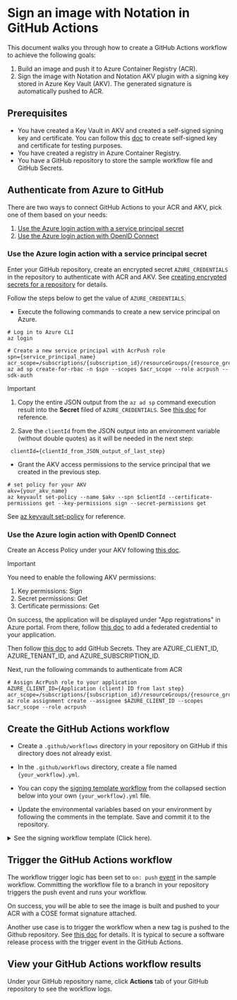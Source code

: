 # Sign an image with Notation in GitHub Actions

This document walks you through how to create a GitHub Actions workflow to achieve the following goals:

1. Build an image and push it to Azure Container Registry (ACR).
2. Sign the image with Notation and Notation AKV plugin with a signing key stored in Azure Key Vault (AKV). The generated signature is automatically pushed to ACR.

## Prerequisites

- You have created a Key Vault in AKV and created a self-signed signing key and certificate. You can follow this [doc](https://learn.microsoft.com/en-us/azure/container-registry/container-registry-tutorial-sign-build-push#create-a-self-signed-certificate-azure-cli) to create self-signed key and certificate for testing purposes. 
- You have created a registry in Azure Container Registry.
- You have a GitHub repository to store the sample workflow file and GitHub Secrets.

## Authenticate from Azure to GitHub
There are two ways to connect GitHub Actions to your ACR and AKV, pick one of them based on your needs:
1. [Use the Azure login action with a service principal secret](https://learn.microsoft.com/en-us/azure/developer/github/connect-from-azure?tabs=azure-portal%2Clinux#use-the-azure-login-action-with-a-service-principal-secret)
2. [Use the Azure login action with OpenID Connect](https://learn.microsoft.com/en-us/azure/developer/github/connect-from-azure?tabs=azure-portal%2Clinux#use-the-azure-login-action-with-openid-connect)

### Use the Azure login action with a service principal secret

Enter your GitHub repository, create an encrypted secret `AZURE_CREDENTIALS` in the repository to authenticate with ACR and AKV. See [creating encrypted secrets for a repository](https://docs.github.com/en/actions/security-guides/encrypted-secrets#creating-encrypted-secrets-for-a-repository) for details.

Follow the steps below to get the value of `AZURE_CREDENTIALS`. 

- Execute the following commands to create a new service principal on Azure. 

```
# Log in to Azure CLI
az login

# Create a new service principal with AcrPush role
spn={service_principal_name}
acr_scope=/subscriptions/{subscription_id}/resourceGroups/{resource_group}
az ad sp create-for-rbac -n $spn --scopes $acr_scope --role acrpush --sdk-auth
```

> [!IMPORTANT]
> 1. Copy the entire JSON output from the `az ad sp` command execution result into the **Secret** filed of `AZURE_CREDENTIALS`. See [this doc](https://learn.microsoft.com/en-us/azure/developer/github/connect-from-azure?tabs=azure-portal%2Cwindows#add-the-service-principal-as-a-github-secret) for reference.
>
> 2. Save the `clientId` from the JSON output into an environment variable (without double quotes) as it will be needed in the next step:
>```
>  clientId={clientId_from_JSON_output_of_last_step}
>```

- Grant the AKV access permissions to the service principal that we created in the previous step.

```
# set policy for your AKV
akv={your_akv_name}
az keyvault set-policy --name $akv --spn $clientId --certificate-permissions get --key-permissions sign --secret-permissions get
```

See [az keyvault set-policy](https://learn.microsoft.com/en-us/cli/azure/keyvault?view=azure-cli-latest#az-keyvault-set-policy) for reference.

### Use the Azure login action with OpenID Connect

Create an Access Policy under your AKV following [this doc](https://review.learn.microsoft.com/en-us/azure/key-vault/general/assign-access-policy?branch=pr-en-us-248675&tabs=azure-portal).

> [!IMPORTANT]
> You need to enable the following AKV permissions:
> 1. Key permissions: Sign
> 2. Secret permissions: Get
> 3. Certificate permissions: Get 

On success, the application will be displayed under "App registrations" in Azure portal. From there, follow [this doc](https://learn.microsoft.com/en-us/azure/developer/github/connect-from-azure?tabs=azure-portal%2Clinux#add-federated-credentials) to add a federated credential to your application.

Then follow [this doc](https://learn.microsoft.com/en-us/azure/developer/github/connect-from-azure?tabs=azure-portal%2Clinux#create-github-secrets) to add GitHub Secrets. They are AZURE_CLIENT_ID, AZURE_TENANT_ID, and AZURE_SUBSCRIPTION_ID.

Next, run the following commands to authenticate from ACR
```
# Assign AcrPush role to your application
AZURE_CLIENT_ID={Application (client) ID from last step}
acr_scope=/subscriptions/{subscription_id}/resourceGroups/{resource_group}
az role assignment create --assignee $AZURE_CLIENT_ID --scopes $acr_scope --role acrpush
```

## Create the GitHub Actions workflow

- Create a `.github/workflows` directory in your repository on GitHub if this directory does not already exist.

- In the `.github/workflows` directory, create a file named `{your_workflow}.yml`. 

- You can copy the [signing template workflow](https://github.com/notation-playground/notation-integration-with-ACR-and-AKV/blob/template/sign-template.yml) from the collapsed section below into your own `{your_workflow}.yml` file.

- Update the environmental variables based on your environment by following the comments in the template. Save and commit it to the repository.

<details>

<summary>See the signing workflow template (Click here).</summary>

```yaml
# Build and push an image to ACR, setup notation and sign the image
name: notation-github-actions-sign-template

on:
  push:

env:
  ACR_REGISTRY_NAME: <registry_name_of_your_ACR>          # example: myRegistry.azurecr.io
  ACR_REPO_NAME: <repository_name_of_your_ACR>            # example: myRepo
  AKV_NAME: <your_Azure_Key_Vault_Name>                   # example: myAzureKeyVault
  KEY_ID: <key_id_of_your_private_key_to_sign_from_AKV>   # example: https://mynotationakv.vault.azure.net/keys/notationLeafCert/c585b8ad8fc542b28e41e555d9b3a1fd
  NOTATION_EXPERIMENTAL: 1                                # [Optional] when set, use Referrers API in the workflow (Recommended)

jobs:
  notation-sign:
    runs-on: ubuntu-latest
    permissions:
      contents: read
      packages: write
    steps:
      - name: Checkout
        uses: actions/checkout@v3
      - name: prepare
        id: prepare
        # Use `v1` as an example tag, user can pick their own
        run: |
          echo "target_artifact_reference=${{ env.ACR_REGISTRY_NAME }}/${{ env.ACR_REPO_NAME }}:v1" >> "$GITHUB_ENV"
      # Log in to Azure with your service principal
      - name: Azure login
        uses: Azure/login@v1
        with:
          creds: ${{ secrets.AZURE_CREDENTIALS }}
      # Log in to your ACR registry
      - name: ACR login
        run: |
            az acr login --name ${{ env.ACR_REGISTRY_NAME }}
      # Build and push an image to the registry
      # Use `Dockerfile` as an example to build an image
      - name: Build and push
        id: push
        uses: docker/build-push-action@v4
        with:
          push: true
          tags: ${{ env.target_artifact_reference }}
      # Get the manifest digest of the OCI artifact
      - name: Retrieve digest
        run: |
          echo "target_artifact_reference=${{ env.ACR_REGISTRY_NAME }}/${{ env.ACR_REPO_NAME }}@${{ steps.push.outputs.digest }}" >> "$GITHUB_ENV"
      
      # Install Notation CLI with the default version "1.0.0"
      - name: setup notation
        uses: notaryproject/notation-action/setup@main
      
      # Sign your OCI artifact using private key stored in AKV
      - name: sign OCI artifact using key pair from AKV
        uses: notaryproject/notation-action/sign@main
        with:
          plugin_name: azure-kv
          plugin_url: https://github.com/Azure/notation-azure-kv/releases/download/v1.0.0/notation-azure-kv_1.0.0_linux_amd64.tar.gz
          plugin_checksum: 82d4fee34dfe5e9303e4340d8d7f651da0a89fa8ae03195558f83bb6fa8dd263
          key_id: ${{ env.KEY_ID }}
          target_artifact_reference: ${{ env.target_artifact_reference }}
          signature_format: cose
          plugin_config: |-
            ca_certs=.github/cert-bundle/cert-bundle.crt
            self_signed=false
          # if using self-signed certificate from AKV, then the plugin_config should be:
          # plugin_config: |-
          #   self_signed=true
          allow_referrers_api: 'true'
```

</details>

## Trigger the GitHub Actions workflow

The workflow trigger logic has been set to `on: push` [event](https://docs.github.com/en/actions/using-workflows/triggering-a-workflow#using-events-to-trigger-workflows) in the sample workflow. Committing the workflow file to a branch in your repository triggers the push event and runs your workflow.

On success, you will be able to see the image is built and pushed to your ACR with a COSE format signature attached.

Another use case is to trigger the workflow when a new tag is pushed to the Github repository. See [this doc](https://docs.github.com/en/actions/using-workflows/triggering-a-workflow#example-excluding-branches-and-tags) for details. It is typical to secure a software release process with the trigger event in the GitHub Actions.

## View your GitHub Actions workflow results

Under your GitHub repository name, click **Actions** tab of your GitHub repository to see the workflow logs.
